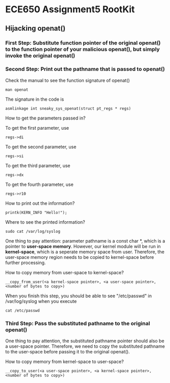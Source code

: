# ECE650 Assignment5 RootKit
## Hijacking openat()
### First Step: Substitute function pointer of the original openat() to the function pointer of your malicious openat(), but simply invoke the original openat()
### Second Step: Print out the pathname that is passed to openat()
Check the manual to see the function signature of openat()
```
man openat
```

The signature in the code is
```
asmlinkage int sneaky_sys_openat(struct pt_regs * regs)
```
How to get the parameters passed in?

To get the first parameter, use
```
regs->di
```
To get the second parameter, use
```
regs->si
```
To get the third parameter, use
```
regs->dx
```
To get the fourth parameter, use
```
regs->r10
```

How to print out the information?
```
printk(KERN_INFO "Hello!");
```
Where to see the printed information?
```
sudo cat /var/log/syslog
```
One thing to pay attention: parameter pathname is a const char *, which is a pointer to **user-space memory**. However, our kernel module will be run in **kernel-space**, which is a seperate memory space from user. Therefore, the user-space memory region needs to be copied to kernel-space before further processing.

How to copy memory from user-space to kernel-space?
```
__copy_from_user(<a kernel-space pointer>, <a user-space pointer>, <number of bytes to copy>)
```
When you finish this step, you should be able to see "/etc/passwd" in /var/log/syslog when you execute
```
cat /etc/passwd
```
### Third Step: Pass the substituted pathname to the original openat()
One thing to pay attention, the substituted pathname pointer should also be a user-space pointer. Therefore, we need to copy the substituted pathname to the user-space before passing it to the original openat().

How to copy memory from kernel-space to user-space?
```
__copy_to_user(<a user-space pointer>, <a kernel-space pointer>, <number of bytes to copy>)

```
